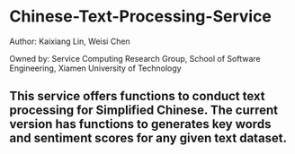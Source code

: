 # Chinese-Text-Processing-Service
Author: Kaixiang Lin, Weisi Chen

Owned by: Service Computing Research Group, School of Software Engineering, Xiamen University of Technology

## This service offers functions to conduct text processing for Simplified Chinese. The current version has functions to generates key words and sentiment scores for any given text dataset.

